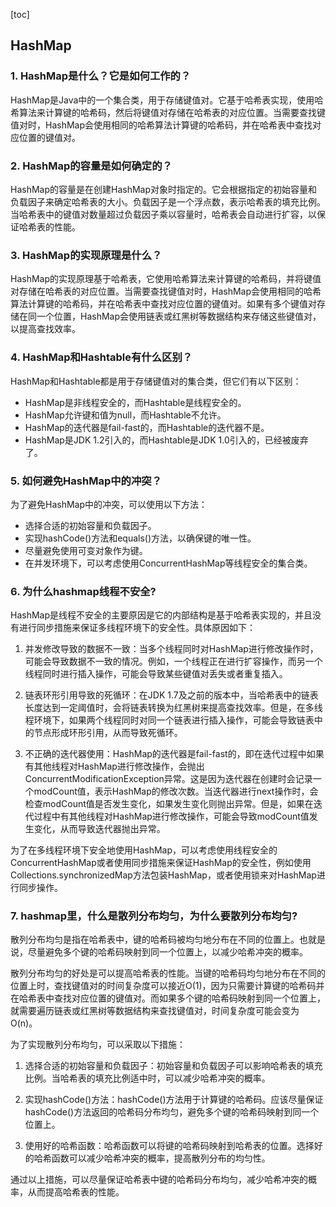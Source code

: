 [toc]

## HashMap

### 1. HashMap是什么？它是如何工作的？

HashMap是Java中的一个集合类，用于存储键值对。它基于哈希表实现，使用哈希算法来计算键的哈希码，然后将键值对存储在哈希表的对应位置。当需要查找键值对时，HashMap会使用相同的哈希算法计算键的哈希码，并在哈希表中查找对应位置的键值对。

### 2. HashMap的容量是如何确定的？

HashMap的容量是在创建HashMap对象时指定的。它会根据指定的初始容量和负载因子来确定哈希表的大小。负载因子是一个浮点数，表示哈希表的填充比例。当哈希表中的键值对数量超过负载因子乘以容量时，哈希表会自动进行扩容，以保证哈希表的性能。

### 3. HashMap的实现原理是什么？

HashMap的实现原理基于哈希表，它使用哈希算法来计算键的哈希码，并将键值对存储在哈希表的对应位置。当需要查找键值对时，HashMap会使用相同的哈希算法计算键的哈希码，并在哈希表中查找对应位置的键值对。如果有多个键值对存储在同一个位置，HashMap会使用链表或红黑树等数据结构来存储这些键值对，以提高查找效率。

### 4. HashMap和Hashtable有什么区别？

HashMap和Hashtable都是用于存储键值对的集合类，但它们有以下区别：

- HashMap是非线程安全的，而Hashtable是线程安全的。
- HashMap允许键和值为null，而Hashtable不允许。
- HashMap的迭代器是fail-fast的，而Hashtable的迭代器不是。
- HashMap是JDK 1.2引入的，而Hashtable是JDK 1.0引入的，已经被废弃了。

### 5. 如何避免HashMap中的冲突？

为了避免HashMap中的冲突，可以使用以下方法：

- 选择合适的初始容量和负载因子。
- 实现hashCode()方法和equals()方法，以确保键的唯一性。
- 尽量避免使用可变对象作为键。
- 在并发环境下，可以考虑使用ConcurrentHashMap等线程安全的集合类。

### 6. 为什么hashmap线程不安全?

HashMap是线程不安全的主要原因是它的内部结构是基于哈希表实现的，并且没有进行同步措施来保证多线程环境下的安全性。具体原因如下：

1. 并发修改导致的数据不一致：当多个线程同时对HashMap进行修改操作时，可能会导致数据不一致的情况。例如，一个线程正在进行扩容操作，而另一个线程同时进行插入操作，可能会导致某些键值对丢失或者重复插入。

2. 链表环形引用导致的死循环：在JDK 1.7及之前的版本中，当哈希表中的链表长度达到一定阈值时，会将链表转换为红黑树来提高查找效率。但是，在多线程环境下，如果两个线程同时对同一个链表进行插入操作，可能会导致链表中的节点形成环形引用，从而导致死循环。

3. 不正确的迭代器使用：HashMap的迭代器是fail-fast的，即在迭代过程中如果有其他线程对HashMap进行修改操作，会抛出ConcurrentModificationException异常。这是因为迭代器在创建时会记录一个modCount值，表示HashMap的修改次数。当迭代器进行next操作时，会检查modCount值是否发生变化，如果发生变化则抛出异常。但是，如果在迭代过程中有其他线程对HashMap进行修改操作，可能会导致modCount值发生变化，从而导致迭代器抛出异常。

为了在多线程环境下安全地使用HashMap，可以考虑使用线程安全的ConcurrentHashMap或者使用同步措施来保证HashMap的安全性，例如使用Collections.synchronizedMap方法包装HashMap，或者使用锁来对HashMap进行同步操作。

### 7. hashmap里，什么是散列分布均匀，为什么要散列分布均匀?
散列分布均匀是指在哈希表中，键的哈希码被均匀地分布在不同的位置上。也就是说，尽量避免多个键的哈希码映射到同一个位置上，以减少哈希冲突的概率。

散列分布均匀的好处是可以提高哈希表的性能。当键的哈希码均匀地分布在不同的位置上时，查找键值对的时间复杂度可以接近O(1)，因为只需要计算键的哈希码并在哈希表中查找对应位置的键值对。而如果多个键的哈希码映射到同一个位置上，就需要遍历链表或红黑树等数据结构来查找键值对，时间复杂度可能会变为O(n)。

为了实现散列分布均匀，可以采取以下措施：

1. 选择合适的初始容量和负载因子：初始容量和负载因子可以影响哈希表的填充比例。当哈希表的填充比例适中时，可以减少哈希冲突的概率。

2. 实现hashCode()方法：hashCode()方法用于计算键的哈希码。应该尽量保证hashCode()方法返回的哈希码分布均匀，避免多个键的哈希码映射到同一个位置上。

3. 使用好的哈希函数：哈希函数可以将键的哈希码映射到哈希表的位置。选择好的哈希函数可以减少哈希冲突的概率，提高散列分布的均匀性。

通过以上措施，可以尽量保证哈希表中键的哈希码分布均匀，减少哈希冲突的概率，从而提高哈希表的性能。